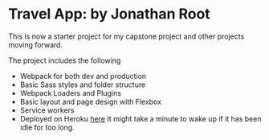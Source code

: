 # Travel App: by Jonathan Root

This is now a starter project for my capstone project and other projects moving forward.

The project includes the following

- Webpack for both dev and production
- Basic Sass styles and folder structure
- Webpack Loaders and Plugins
- Basic layout and page design with Flexbox
- Service workers
- Deployed on Heroku [here]() It might take a minute to wake up if it has been idle for too long.
